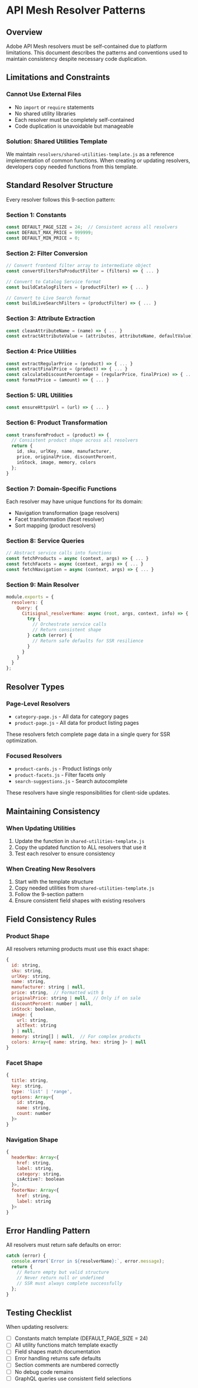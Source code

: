 # API Mesh Resolver Patterns

## Overview

Adobe API Mesh resolvers must be self-contained due to platform limitations. This document describes the patterns and conventions used to maintain consistency despite necessary code duplication.

## Limitations and Constraints

### Cannot Use External Files
- No `import` or `require` statements
- No shared utility libraries
- Each resolver must be completely self-contained
- Code duplication is unavoidable but manageable

### Solution: Shared Utilities Template
We maintain `resolvers/shared-utilities-template.js` as a reference implementation of common functions. When creating or updating resolvers, developers copy needed functions from this template.

## Standard Resolver Structure

Every resolver follows this 9-section pattern:

### Section 1: Constants
```javascript
const DEFAULT_PAGE_SIZE = 24;  // Consistent across all resolvers
const DEFAULT_MAX_PRICE = 999999;
const DEFAULT_MIN_PRICE = 0;
```

### Section 2: Filter Conversion
```javascript
// Convert frontend filter array to intermediate object
const convertFiltersToProductFilter = (filters) => { ... }

// Convert to Catalog Service format
const buildCatalogFilters = (productFilter) => { ... }

// Convert to Live Search format  
const buildLiveSearchFilters = (productFilter) => { ... }
```

### Section 3: Attribute Extraction
```javascript
const cleanAttributeName = (name) => { ... }
const extractAttributeValue = (attributes, attributeName, defaultValue) => { ... }
```

### Section 4: Price Utilities
```javascript
const extractRegularPrice = (product) => { ... }
const extractFinalPrice = (product) => { ... }
const calculateDiscountPercentage = (regularPrice, finalPrice) => { ... }
const formatPrice = (amount) => { ... }
```

### Section 5: URL Utilities
```javascript
const ensureHttpsUrl = (url) => { ... }
```

### Section 6: Product Transformation
```javascript
const transformProduct = (product) => { 
  // Consistent product shape across all resolvers
  return {
    id, sku, urlKey, name, manufacturer,
    price, originalPrice, discountPercent,
    inStock, image, memory, colors
  };
}
```

### Section 7: Domain-Specific Functions
Each resolver may have unique functions for its domain:
- Navigation transformation (page resolvers)
- Facet transformation (facet resolver)
- Sort mapping (product resolvers)

### Section 8: Service Queries
```javascript
// Abstract service calls into functions
const fetchProducts = async (context, args) => { ... }
const fetchFacets = async (context, args) => { ... }
const fetchNavigation = async (context, args) => { ... }
```

### Section 9: Main Resolver
```javascript
module.exports = {
  resolvers: {
    Query: {
      Citisignal_resolverName: async (root, args, context, info) => {
        try {
          // Orchestrate service calls
          // Return consistent shape
        } catch (error) {
          // Return safe defaults for SSR resilience
        }
      }
    }
  }
};
```

## Resolver Types

### Page-Level Resolvers
- `category-page.js` - All data for category pages
- `product-page.js` - All data for product listing pages

These resolvers fetch complete page data in a single query for SSR optimization.

### Focused Resolvers
- `product-cards.js` - Product listings only
- `product-facets.js` - Filter facets only
- `search-suggestions.js` - Search autocomplete

These resolvers have single responsibilities for client-side updates.

## Maintaining Consistency

### When Updating Utilities

1. Update the function in `shared-utilities-template.js`
2. Copy the updated function to ALL resolvers that use it
3. Test each resolver to ensure consistency

### When Creating New Resolvers

1. Start with the template structure
2. Copy needed utilities from `shared-utilities-template.js`
3. Follow the 9-section pattern
4. Ensure consistent field shapes with existing resolvers

## Field Consistency Rules

### Product Shape
All resolvers returning products must use this exact shape:
```javascript
{
  id: string,
  sku: string,
  urlKey: string,
  name: string,
  manufacturer: string | null,
  price: string,  // Formatted with $
  originalPrice: string | null,  // Only if on sale
  discountPercent: number | null,
  inStock: boolean,
  image: {
    url: string,
    altText: string
  } | null,
  memory: string[] | null,  // For complex products
  colors: Array<{ name: string, hex: string }> | null
}
```

### Facet Shape
```javascript
{
  title: string,
  key: string,
  type: 'list' | 'range',
  options: Array<{
    id: string,
    name: string,
    count: number
  }>
}
```

### Navigation Shape
```javascript
{
  headerNav: Array<{
    href: string,
    label: string,
    category: string,
    isActive?: boolean
  }>,
  footerNav: Array<{
    href: string,
    label: string
  }>
}
```

## Error Handling Pattern

All resolvers must return safe defaults on error:
```javascript
catch (error) {
  console.error(`Error in ${resolverName}:`, error.message);
  return {
    // Return empty but valid structure
    // Never return null or undefined
    // SSR must always complete successfully
  };
}
```

## Testing Checklist

When updating resolvers:
- [ ] Constants match template (DEFAULT_PAGE_SIZE = 24)
- [ ] All utility functions match template exactly
- [ ] Field shapes match documentation
- [ ] Error handling returns safe defaults
- [ ] Section comments are numbered correctly
- [ ] No debug code remains
- [ ] GraphQL queries use consistent field selections